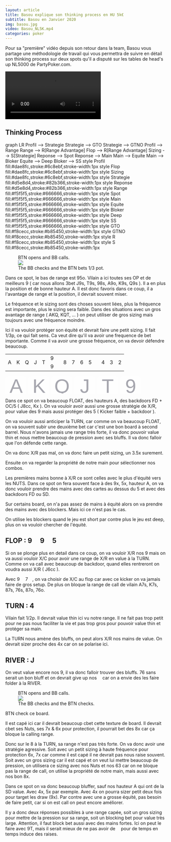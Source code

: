 ```yaml
---
layout: article
title: Basou explique son thinking process en HU 5k€
subtitle: Basou en Janvier 2020
img: basou.jpg
video: Basou_NL5K.mp4
categories: poker
---
```


<div class="body">
  
  <p>Pour sa "première" vidéo depuis son retour dans la team, Basou vous partage une méthodologie de travail qui vous permettra de suivre en détail son thinking process sur deux spots qu'il a disputé sur les tables de head's up NL5000 de PartyPoker.com.</p>
  
  <div class="video">
    <video id="player" controls>
        <source src="http://videos.poker-academie.com/videos/{{ page.video }}" type="video/mp4">
    </video>
  </div>
  
  <h2>Thinking Process</h2>
  
  <div class="mermaid">
    graph LR
      Profil --> Strategie
      Strategie --> GTO
      Strategie --> GTNO
      Profil --> Range
      Range --> R[Range Advantage]
      Flop --> R[Range Advantage]
      Sizing --> S[Strategie]
      Reponse --> Spot
      Reponse --> Main
      Main --> Equite
      Main --> Bloker
      Equite --> Deep
      Bloker --> SS
      style Profil fill:#dae8fc,stroke:#6c8ebf,stroke-width:1px
      style Flop fill:#dae8fc,stroke:#6c8ebf,stroke-width:1px
      style Sizing fill:#dae8fc,stroke:#6c8ebf,stroke-width:1px
      style Strategie fill:#d5e8d4,stroke:#82b366,stroke-width:1px
      style Reponse fill:#d5e8d4,stroke:#82b366,stroke-width:1px
      style Range fill:#f5f5f5,stroke:#666666,stroke-width:1px
      style Spot fill:#f5f5f5,stroke:#666666,stroke-width:1px
      style Main fill:#f5f5f5,stroke:#666666,stroke-width:1px
      style Equite fill:#f5f5f5,stroke:#666666,stroke-width:1px
      style Bloker fill:#f5f5f5,stroke:#666666,stroke-width:1px
      style Deep fill:#f5f5f5,stroke:#666666,stroke-width:1px
      style SS fill:#f5f5f5,stroke:#666666,stroke-width:1px
      style GTO fill:#f8cecc,stroke:#b85450,stroke-width:1px
      style GTNO fill:#f8cecc,stroke:#b85450,stroke-width:1px
      style R fill:#f8cecc,stroke:#b85450,stroke-width:1px
      style S fill:#f8cecc,stroke:#b85450,stroke-width:1px
  </div>
  
  <figure class="image-center">
    <figcaption>
      BTN opens and BB calls.
    </figcaption>
    <img src="/blog/img/2020-01-23-1.png">
    <figcaption>
      The BB checks and the BTN bets 1/3 pot.
    </figcaption>
  </figure>

  
  <p>Dans ce spot, le bas de range est 95o. Vilain a ici toutes ses OP et de meilleurs 9 ( car nous allons 3bet J9s, T9s, 98s, A9o, K9s, Q9s ). Il a en plus la position et de bonne hauteur A. Il est donc favoris dans ce coup, il a l'avantage de range et la position, il devrait souvent miser.</p>

  <p><span>Le fréquence et le sizing sont des choses souvent liées, plus la fréquence est importante, plus le sizing sera faible.</span> Dans des situations avec un gros avantage de range ( AKQ, KQT, ... ) on peut utiliser de gros sizing mais toujours avec une fréquence moindre.</p>
  
  <p>Ici il va vouloir protéger son équité et devrait faire une petit sizing. Il fait 1/3p, ce qui fait sens. Ca veut dire qu'il va avoir une frequence de bet importante. Comme il va avoir une grosse fréquence, on va devoir défendre beaucoup.</p>
  
  <table class="board">
    <tbody>
      <tr>
        <td rowspan="2">A</td>
        <td rowspan="2">K</td>
        <td rowspan="2">Q</td>
        <td class="basel ingame" rowspan="2">J</td>
        <td class="ingame" rowspan="2">T</td>
        <td class="flop top">9 <img src="https://github.githubassets.com/images/icons/emoji/unicode/2663.png?v8" style="width: 10px;"></td>
        <td class="ingame" rowspan="2">8</td>
        <td class="ingame" rowspan="2">7</td>
        <td class="ingame" rowspan="2">6</td>
        <td class="flop ingame" rowspan="2">5 <img src="https://github.githubassets.com/images/icons/emoji/unicode/1f537.png?v8" style="width: 10px;"></td>
        <td class="ingame" rowspan="2">4</td>
        <td class="baser ingame" rowspan="2">3</td>
        <td rowspan="2">2</td>
      </tr>
      <tr>
        <td class="flop down">9 <img src="https://github.githubassets.com/images/icons/emoji/unicode/2764.png?v8" style="width: 10px;"></td>
      </tr>
    </tbody>
  </table>
  
  <div>
    <svg xmlns="http://www.w3.org/2000/svg" width="432" height="54">
      <g data-name="Groupe 42">
        <g data-name="Groupe 27" opacity=".502">
          <g data-name="Groupe 14" transform="translate(334 -509)">
            <rect data-name="Rectangle 8" width="67" height="101" rx="8" transform="translate(26 514)" fill="#bbbcbf" />
            <rect data-name="Rectangle 7" width="67" height="102" rx="8" transform="translate(26 509)" fill="#fff" />
          </g><text data-name="9" transform="translate(394 52)" fill="#515262" font-size="62" font-family="Helvetica">
            <tspan x="-17.241" y="0">9</tspan>
          </text>
        </g>
        <g data-name="Groupe 28" opacity=".502">
          <g data-name="Groupe 14" transform="translate(262 -509)">
            <rect data-name="Rectangle 8" width="67" height="101" rx="8" transform="translate(26 514)" fill="#bbbcbf" />
            <rect data-name="Rectangle 7" width="67" height="102" rx="8" transform="translate(26 509)" fill="#fff" />
          </g><text transform="translate(322 52)" fill="#515262" font-size="62" font-family="Helvetica">
            <tspan x="-18.936" y="0">T</tspan>
          </text>
        </g>
        <g data-name="Groupe 30" opacity=".502">
          <g data-name="Groupe 14" transform="translate(478 -509)">
            <rect data-name="Rectangle 8" width="67" height="101" rx="8" transform="translate(26 514)" fill="#bbbcbf" />
            <rect data-name="Rectangle 7" width="67" height="102" rx="8" transform="translate(26 509)" fill="#fff" />
          </g><text data-name="7" transform="translate(538 52)" fill="#515262" font-size="62" font-family="Helvetica">
            <tspan x="-17.241" y="0">7</tspan>
          </text>
        </g>
        <g data-name="Groupe 32" opacity=".502">
          <g data-name="Groupe 14" transform="translate(406 -509)">
            <rect data-name="Rectangle 8" width="67" height="101" rx="8" transform="translate(26 514)" fill="#bbbcbf" />
            <rect data-name="Rectangle 7" width="67" height="102" rx="8" transform="translate(26 509)" fill="#fff" />
          </g><text data-name="8" transform="translate(466 52)" fill="#515262" font-size="62" font-family="Helvetica">
            <tspan x="-17.241" y="0">8</tspan>
          </text>
        </g>
        <g data-name="Groupe 33" opacity=".502">
          <g data-name="Groupe 14" transform="translate(190 -509)">
            <rect data-name="Rectangle 8" width="67" height="101" rx="8" transform="translate(26 514)" fill="#bbbcbf" />
            <rect data-name="Rectangle 7" width="67" height="102" rx="8" transform="translate(26 509)" fill="#fff" />
          </g><text transform="translate(250 52)" fill="#515262" font-size="62" font-family="Helvetica">
            <tspan x="-15.5" y="0">J</tspan>
          </text>
        </g>
        <g data-name="Groupe 34" opacity=".502">
          <g data-name="Groupe 14" transform="translate(118 -509)">
            <rect data-name="Rectangle 8" width="67" height="101" rx="8" transform="translate(26 514)" fill="#bbbcbf" />
            <rect data-name="Rectangle 7" width="67" height="102" rx="8" transform="translate(26 509)" fill="#fff" />
          </g><text transform="translate(178 52)" fill="#515262" font-size="62" font-family="Helvetica">
            <tspan x="-24.113" y="0">Q</tspan>
          </text>
        </g>
        <g data-name="Groupe 35" opacity=".502">
          <g data-name="Groupe 14" transform="translate(46 -509)">
            <rect data-name="Rectangle 8" width="67" height="101" rx="8" transform="translate(26 514)" fill="#bbbcbf" />
            <rect data-name="Rectangle 7" width="67" height="102" rx="8" transform="translate(26 509)" fill="#fff" />
          </g><text transform="translate(106 52)" fill="#515262" font-size="62" font-family="Helvetica">
            <tspan x="-20.677" y="0">K</tspan>
          </text>
        </g>
        <g data-name="Groupe 36" opacity=".502">
          <g data-name="Groupe 14" transform="translate(-26 -509)">
            <rect data-name="Rectangle 8" width="67" height="101" rx="8" transform="translate(26 514)" fill="#bbbcbf" />
            <rect data-name="Rectangle 7" width="67" height="102" rx="8" transform="translate(26 509)" fill="#fff" />
          </g><text transform="translate(34 52)" fill="#515262" font-size="62" font-family="Helvetica">
            <tspan x="-20.677" y="0">A</tspan>
          </text>
        </g>
        <g data-name="Groupe 37" opacity=".502">
          <g data-name="Groupe 14" transform="translate(550 -509)">
            <rect data-name="Rectangle 8" width="67" height="101" rx="8" transform="translate(26 514)" fill="#bbbcbf" />
            <rect data-name="Rectangle 7" width="67" height="102" rx="8" transform="translate(26 509)" fill="#fff" />
          </g><text data-name="6" transform="translate(610 52)" fill="#515262" font-size="62" font-family="Helvetica">
            <tspan x="-17.241" y="0">6</tspan>
          </text>
        </g>
        <g data-name="Groupe 38" opacity=".502">
          <g data-name="Groupe 14" transform="translate(622 -509)">
            <rect data-name="Rectangle 8" width="67" height="101" rx="8" transform="translate(26 514)" fill="#bbbcbf" />
            <rect data-name="Rectangle 7" width="67" height="102" rx="8" transform="translate(26 509)" fill="#fff" />
          </g><text data-name="5" transform="translate(682 52)" fill="#515262" font-size="62" font-family="Helvetica">
            <tspan x="-17.241" y="0">5</tspan>
          </text>
        </g>
        <g data-name="Groupe 39" opacity=".502">
          <g data-name="Groupe 14" transform="translate(694 -509)">
            <rect data-name="Rectangle 8" width="67" height="101" rx="8" transform="translate(26 514)" fill="#bbbcbf" />
            <rect data-name="Rectangle 7" width="67" height="102" rx="8" transform="translate(26 509)" fill="#fff" />
          </g><text data-name="4" transform="translate(754 52)" fill="#515262" font-size="62" font-family="Helvetica">
            <tspan x="-17.241" y="0">4</tspan>
          </text>
        </g>
        <g data-name="Groupe 40" opacity=".502">
          <g data-name="Groupe 14" transform="translate(766 -509)">
            <rect data-name="Rectangle 8" width="67" height="101" rx="8" transform="translate(26 514)" fill="#bbbcbf" />
            <rect data-name="Rectangle 7" width="67" height="102" rx="8" transform="translate(26 509)" fill="#fff" />
          </g><text data-name="3" transform="translate(826 52)" fill="#515262" font-size="62" font-family="Helvetica">
            <tspan x="-17.241" y="0">3</tspan>
          </text>
        </g>
        <g data-name="Groupe 41" opacity=".502">
          <g data-name="Groupe 14" transform="translate(838 -509)">
            <rect data-name="Rectangle 8" width="67" height="101" rx="8" transform="translate(26 514)" fill="#bbbcbf" />
            <rect data-name="Rectangle 7" width="67" height="102" rx="8" transform="translate(26 509)" fill="#fff" />
          </g><text data-name="2" transform="translate(898 52)" fill="#515262" font-size="62" font-family="Helvetica">
            <tspan x="-17.241" y="0">2</tspan>
          </text>
        </g>
      </g>
    </svg>
  </div>
  
  <p>Dans ce spot on va beaucoup FLOAT, des hauteurs A, des backdoors FD + OC/5 ( J8cc, Kx ). On va vouloir avoir aussi une grosse stratégie de X/R, pour value des 9 mais aussi protéger des 5 ( Kicker faible + backdoor ).</p>
  
  <p>On va vouloir aussi anticiper la TURN, car comme on va beaucoup FLOAT, on va souvent subir une deuxième bet car c'est une bon board à second barrel. Nous n'avons jamais une range très forte, il va donc pouvoir value thin et nous mettre beaucoup de pression avec ses bluffs. Il va donc falloir que l'on défende cette range.</p>
  
  <p>On va donc X/R pas mal, on va donc faire un petit sizing, un 3.5x surement.</p>
  
  <p>Ensuite on va regarder la <span>propriété de notre main</span> pour sélectionner nos combos.</p>
  
  <p>Les premières mains bonne à X/R ce sont celles avec le plus d'équité vers les NUTS. Dans ce spot on fera souvent face à des 9x, 5x, hauteur A, on va donc vouloir prendre des mains avec des cartes au dessus du 5 et avec des backdoors FD ou SD.</p>
  
  <p>Sur certains board, on n'a pas assez de mains à équité alors on va prendre des mains avec des blockers. Mais ici ce n'est pas le cas.</p>
  
  <p><span>On utilise les blockers quand le jeu est short par contre plus le jeu est deep, plus on va vouloir chercher de l'équité.</span></p>
  
  <h2>FLOP : 9 <img src="https://github.githubassets.com/images/icons/emoji/unicode/2663.png?v8" style="width: 15px;"> 9 <img src="https://github.githubassets.com/images/icons/emoji/unicode/2764.png?v8" style="width: 15px;"> 5 <img src="https://github.githubassets.com/images/icons/emoji/unicode/1f537.png?v8" style="width: 15px;"></h2>
  
  <p>Si on se plonge plus en detail dans ce coup, on va vouloir X/R nos 9 mais on va aussi vouloir X/C pour avoir une range de X/R en value à la TURN. Comme on va call avec beaucoup de backdoor, quand elles rentreront on voudra aussi X/R ( J6cc ).</p>
  
  <p>Avec 9 <img src="https://github.githubassets.com/images/icons/emoji/unicode/1f537.png?v8" style="width: 10px;">&nbsp;7 <img src="https://github.githubassets.com/images/icons/emoji/unicode/2764.png?v8" style="width: 10px;">, on va choisir de X/C au flop car avec ce kicker on va jamais faire de gros setup. De plus on bloque la range de call de vilain A7s, K7s, 87s, 76s, 87o, 76o.</p>
  
  <h2>TURN : 4 <img src="https://github.githubassets.com/images/icons/emoji/unicode/2663.png?v8" style="width: 15px;"></h2>
  
  <p>Vilain fait 1/2p. Il devrait value thin ici vu notre range. Il ne fait pas trop petit pour ne pas nous faciliter la vie et pas trop gros pour pouvoir value thin et protéger sa main.</p>
  
  <p>La TURN nous amène des bluffs, on peut alors X/R nos mains de value. On devrait sizer proche des 4x car on se polarise ici.</p>
  
  <h2>RIVER : J <img src="https://github.githubassets.com/images/icons/emoji/unicode/1f537.png?v8" style="width: 15px;"></h2>
  
  <p>On veut value encore nos 9, il va donc falloir trouver des bluffs. 76 sans <img src="https://github.githubassets.com/images/icons/emoji/unicode/2663.png?v8" style="width: 10px;"> serait un bon bluff et on devrait give up nos <img src="https://github.githubassets.com/images/icons/emoji/unicode/2663.png?v8" style="width: 10px;"> car on a envie des les faire folder à la RIVER.</p>
  
  <figure class="image-center">
    <figcaption>
      BTN opens and BB calls.
    </figcaption>
    <img src="/blog/img/2020-01-23-2.png">
    <figcaption>
      The BB checks and the BTN checks.
    </figcaption>
  </figure>
  
  <p>BTN check ce board.</p>
  
  <p>Il est capé ici car il devrait beaucoup cbet cette texture de board. Il devrait cbet ses Nuts, ses 7x &amp; 6x pour protection, il pourrait bet des 8x car ça bloque la calling range.</p>
  
  <p>Donc sur le 8 à la TURN, sa range n'est pas très forte. On va donc avoir une stratégie agressive. Soit avec un petit sizing à haute fréquence pour protection 6x, 7x car comme il est capé il ne devrait pas nous raise souvent. Soit avec un gros sizing car il est capé et on veut lui mettre beaucoup de pression, on utilisera ce sizing avec nos Nuts et nos 63 car on ne bloque pas la range de call, on utilise la propriété de notre main, mais aussi avec nos bon 8x.</p>
  
  <p>Dans ce spot on va donc beaucoup bluffer, sauf nos hauteur A qui ont de la SD value. Avec 4x, 5x par exemple. Avec 4x on pourra sizer petit deux fois pour target les draw (9x). Par contre avec une a grosse équité, pas besoin de faire petit, car si on est call on peut encore améliorer.</p>
  
  <p>Il y a donc deux réponses possibles à une range capée, soit un gros sizing pour mettre de la pression sur sa range, soit un blocking bet pour value très large. Attention, il faut block bet aussi avec des mains fortes. Ici on peut le faire avec 9T, mais il serait mieux de ne pas avoir de <img src="https://github.githubassets.com/images/icons/emoji/unicode/1f537.png?v8" style="width: 10px;">&nbsp;pour de temps en temps induce des raises.</p>

</div>

<script>mermaid.initialize({startOnLoad:true});</script>

